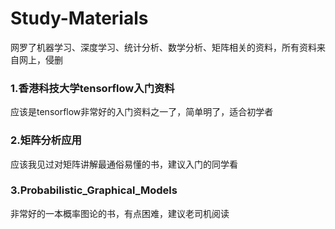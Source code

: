 # Study-Materials
网罗了机器学习、深度学习、统计分析、数学分析、矩阵相关的资料，所有资料来自网上，侵删

### 1.香港科技大学tensorflow入门资料
应该是tensorflow非常好的入门资料之一了，简单明了，适合初学者

### 2.矩阵分析应用
应该我见过对矩阵讲解最通俗易懂的书，建议入门的同学看

### 3.Probabilistic_Graphical_Models
非常好的一本概率图论的书，有点困难，建议老司机阅读